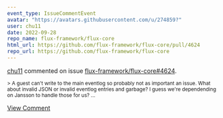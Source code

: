 ```yaml
---
event_type: IssueCommentEvent
avatar: "https://avatars.githubusercontent.com/u/274859?"
user: chu11
date: 2022-09-28
repo_name: flux-framework/flux-core
html_url: https://github.com/flux-framework/flux-core/pull/4624
repo_url: https://github.com/flux-framework/flux-core
---
```


<a href='https://github.com/chu11' target='_blank'>chu11</a> commented on issue <a href='https://github.com/flux-framework/flux-core/pull/4624' target='_blank'>flux-framework/flux-core#4624</a>.

<small>> A guest can't write to the main eventlog so probably not as important an issue. What about invalid JSON or invalid eventlog entries and garbage? I guess we're dependending on Jansson to handle those for us?...</small>

<a href='https://github.com/flux-framework/flux-core/pull/4624' target='_blank'>View Comment</a>